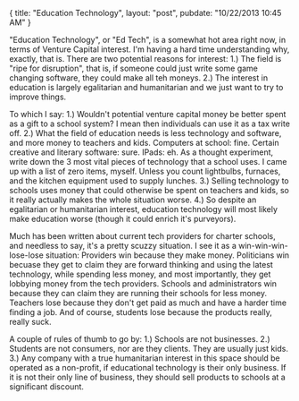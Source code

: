 {
   title: "Education Technology",
   layout: "post",
   pubdate: "10/22/2013 10:45 AM"
}

"Education Technology", or "Ed Tech", is a somewhat hot area right now, in terms of Venture Capital interest.  I'm having a hard time understanding why, exactly, that is.  There are two potential reasons for interest:
1.) The field is "ripe for disruption", that is, if someone could just write some game changing software, they could make all teh moneys.
2.) The interest in education is largely egalitarian and humanitarian and we just want to try to improve things.

To which I say:
1.) Wouldn't potential venture capital money be better spent as a gift to a school system?  I mean then individuals can use it as a tax write off.
2.) What the field of education needs is less technology and software, and more money to teachers and kids.  Computers at school: fine.  Certain creative and literary software: sure.  IPads: eh.  As a thought experiment, write down the 3 most vital pieces of technology that a school uses.  I came up with a list of zero items, myself.  Unless you count lightbulbs, furnaces, and the kitchen equipment used to supply lunches.
3.) Selling technology to schools uses money that could otherwise be spent on teachers and kids, so it really actually makes the whole situation worse.
4.) So despite an egalitarian or humanitarian interest, education technology will most likely make education worse (though it could enrich it's purveyors).

Much has been written about current tech providers for charter schools, and needless to say, it's a pretty scuzzy situation.  I see it as a win-win-win-lose-lose situation:  Providers win because they make money.  Politicians win becuase they get to claim they are forward thinking and using the latest technology, while spending less money, and most importantly, they get lobbying money from the tech providers.  Schools and administrators win because they can claim they are running their schools for less money.   Teachers lose because they don't get paid as much and have a harder time finding a job.  And of course, students lose because the products really, really suck.

A couple of rules of thumb to go by:
1.) Schools are not businesses.
2.) Students are not consumers, nor are they clients.  They are usually just kids.
3.) Any company with a true humanitarian interest in this space should be operated as a non-profit, if educational technology is their only business.  If it is not their only line of business, they should sell products to schools at a significant discount. 


